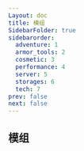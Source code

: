 ```yaml
---
Layout: doc
title: 模组
SidebarFolder: true
sidebarorder:
  adventure: 1
  armor_tools: 2
  cosmetic: 3
  performance: 4
  server: 5
  storages: 6
  tech: 7
prev: false
next: false
---
```

## 模组

